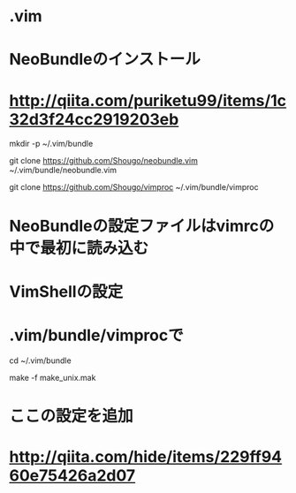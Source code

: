 .vim
====

# NeoBundleのインストール
# http://qiita.com/puriketu99/items/1c32d3f24cc2919203eb

mkdir -p ~/.vim/bundle

git clone https://github.com/Shougo/neobundle.vim ~/.vim/bundle/neobundle.vim

git clone https://github.com/Shougo/vimproc ~/.vim/bundle/vimproc

# NeoBundleの設定ファイルはvimrcの中で最初に読み込む


# VimShellの設定

# .vim/bundle/vimprocで

cd ~/.vim/bundle

make -f make_unix.mak

# ここの設定を追加
# http://qiita.com/hide/items/229ff9460e75426a2d07
